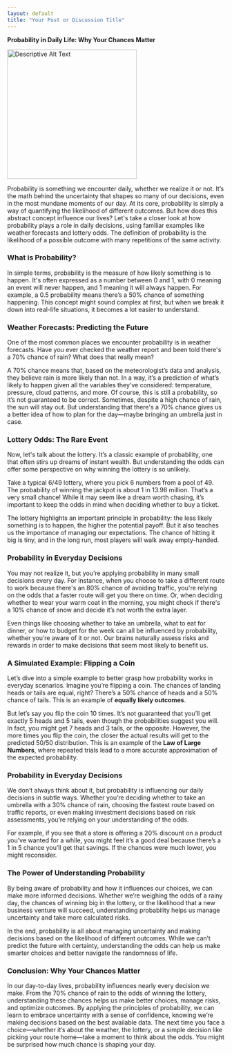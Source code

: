 ```yaml
---
layout: default
title: "Your Post or Discussion Title"
---
```


**Probability in Daily Life: Why Your Chances Matter**

<img src="{{ site.baseurl }}/assets/images/image2.jpg" alt="Descriptive Alt Text" width="300">

Probability is something we encounter daily, whether we realize it or not. It’s the math behind the uncertainty that shapes so many of our decisions, even in the most mundane moments of our day. At its core, probability is simply a way of quantifying the likelihood of different outcomes. But how does this abstract concept influence our lives? Let's take a closer look at how probability plays a role in daily decisions, using familiar examples like weather forecasts and lottery odds. The definition of probability is the likelihood of a possible outcome with many repetitions of the same activity.

### What is Probability?

In simple terms, probability is the measure of how likely something is to happen. It's often expressed as a number between 0 and 1, with 0 meaning an event will never happen, and 1 meaning it will always happen. For example, a 0.5 probability means there’s a 50% chance of something happening. This concept might sound complex at first, but when we break it down into real-life situations, it becomes a lot easier to understand.

### Weather Forecasts: Predicting the Future

One of the most common places we encounter probability is in weather forecasts. Have you ever checked the weather report and been told there's a 70% chance of rain? What does that really mean?

A 70% chance means that, based on the meteorologist’s data and analysis, they believe rain is more likely than not. In a way, it’s a prediction of what’s likely to happen given all the variables they’ve considered: temperature, pressure, cloud patterns, and more. Of course, this is still a probability, so it’s not guaranteed to be correct. Sometimes, despite a high chance of rain, the sun will stay out. But understanding that there's a 70% chance gives us a better idea of how to plan for the day—maybe bringing an umbrella just in case.

### Lottery Odds: The Rare Event

Now, let's talk about the lottery. It’s a classic example of probability, one that often stirs up dreams of instant wealth. But understanding the odds can offer some perspective on why winning the lottery is so unlikely.

Take a typical 6/49 lottery, where you pick 6 numbers from a pool of 49. The probability of winning the jackpot is about 1 in 13.98 million. That’s a very small chance! While it may seem like a dream worth chasing, it’s important to keep the odds in mind when deciding whether to buy a ticket.

The lottery highlights an important principle in probability: the less likely something is to happen, the higher the potential payoff. But it also teaches us the importance of managing our expectations. The chance of hitting it big is tiny, and in the long run, most players will walk away empty-handed.

### Probability in Everyday Decisions

You may not realize it, but you’re applying probability in many small decisions every day. For instance, when you choose to take a different route to work because there's an 80% chance of avoiding traffic, you're relying on the odds that a faster route will get you there on time. Or, when deciding whether to wear your warm coat in the morning, you might check if there's a 10% chance of snow and decide it’s not worth the extra layer.

Even things like choosing whether to take an umbrella, what to eat for dinner, or how to budget for the week can all be influenced by probability, whether you’re aware of it or not. Our brains naturally assess risks and rewards in order to make decisions that seem most likely to benefit us.

### A Simulated Example: Flipping a Coin

Let’s dive into a simple example to better grasp how probability works in everyday scenarios. Imagine you’re flipping a coin. The chances of landing heads or tails are equal, right? There’s a 50% chance of heads and a 50% chance of tails. This is an example of **equally likely outcomes**.

But let’s say you flip the coin 10 times. It’s not guaranteed that you’ll get exactly 5 heads and 5 tails, even though the probabilities suggest you will. In fact, you might get 7 heads and 3 tails, or the opposite. However, the more times you flip the coin, the closer the actual results will get to the predicted 50/50 distribution. This is an example of the **Law of Large Numbers**, where repeated trials lead to a more accurate approximation of the expected probability.  

### Probability in Everyday Decisions

We don’t always think about it, but probability is influencing our daily decisions in subtle ways. Whether you’re deciding whether to take an umbrella with a 30% chance of rain, choosing the fastest route based on traffic reports, or even making investment decisions based on risk assessments, you’re relying on your understanding of the odds.

For example, if you see that a store is offering a 20% discount on a product you’ve wanted for a while, you might feel it’s a good deal because there’s a 1 in 5 chance you’ll get that savings. If the chances were much lower, you might reconsider.

### The Power of Understanding Probability

By being aware of probability and how it influences our choices, we can make more informed decisions. Whether we’re weighing the odds of a rainy day, the chances of winning big in the lottery, or the likelihood that a new business venture will succeed, understanding probability helps us manage uncertainty and take more calculated risks.

In the end, probability is all about managing uncertainty and making decisions based on the likelihood of different outcomes. While we can’t predict the future with certainty, understanding the odds can help us make smarter choices and better navigate the randomness of life.


### Conclusion: Why Your Chances Matter

In our day-to-day lives, probability influences nearly every decision we make. From the 70% chance of rain to the odds of winning the lottery, understanding these chances helps us make better choices, manage risks, and optimize outcomes. By applying the principles of probability, we can learn to embrace uncertainty with a sense of confidence, knowing we’re making decisions based on the best available data. The next time you face a choice—whether it’s about the weather, the lottery, or a simple decision like picking your route home—take a moment to think about the odds. You might be surprised how much chance is shaping your day.
